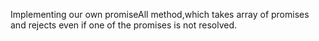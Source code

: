Implementing our own promiseAll method,which takes array of promises and rejects even if one of the promises is not resolved.